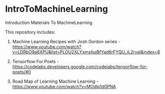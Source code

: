 # IntroToMachineLearning
Introduction Materials To MachineLearning

This repository includes:

1. Machine Learning Recipes with Josh Gordon series
    -https://www.youtube.com/watch?v=LDRbO9a6XPU&list=PLOU2XLYxmsIIuiBfYad6rFYQU_jL2ryal&index=8
    
2. Tensorflow For Poets
    -https://codelabs.developers.google.com/codelabs/tensorflow-for-poets/#0
    
3. Road Map of Learning Machine Learning
    -https://www.youtube.com/watch?v=MOdlp1d0PNA
